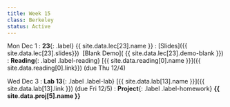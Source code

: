 ```yaml
---
title: Week 15 
class: Berkeley
status: Active
---
```


Mon Dec 1
: **23**{: .label} {{ site.data.lec[23].name }} 
    : [Slides]({{ site.data.lec[23].slides}})
      &#8236; [Blank Demo]( {{ site.data.lec[23].demo-blank }})
: **Reading**{: .label .label-reading} [{{ site.data.reading[0].name }}]({{ site.data.reading[0].link}}) (due Thu 12/4)

Wed Dec 3
: **Lab 13**{: .label .label-lab} [{{ site.data.lab[13].name }}]({{ site.data.lab[13].link }}) (due Fri 12/5)
: **Project**{: .label .label-homework} **{{ site.data.proj[5].name }}**


